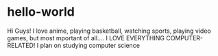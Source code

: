 # hello-world

Hi Guys!
I love anime, playing basketball, watching sports, playing video games, but most mportant of all....
I LOVE EVERYTHING COMPUTER-RELATED!
I plan on studying computer science

